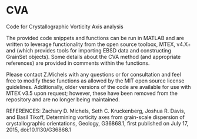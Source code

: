 # CVA
Code for Crystallographic Vorticity Axis analysis

The provided code snippets and functions can be run in MATLAB and are written to
leverage functionality from the open source toolbox, MTEX, v4.X+ and (which
provides tools for importing EBSD data and constructing GrainSet objects). Some
details about the CVA method (and appropriate references) are provided in
comments within the functions.

Please contact Z.Michels with any questions or for consultation and feel free to
modify these functions as allowed by the MIT open source license guidelines.
Additionally, older versions of the code are available for use with MTEX v3.5
upon request; however, these have been removed from the repository and are no
longer being maintained.


REFERENCES:
Zachary D. Michels, Seth C. Kruckenberg, Joshua R. Davis, and Basil
Tikoff, Determining vorticity axes from grain-scale dispersion of
crystallographic orientations, Geology, G36868.1, first published on July 17,
2015, doi:10.1130/G36868.1

